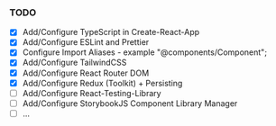 ### TODO

- [x] Add/Configure TypeScript in Create-React-App
- [x] Add/Configure ESLint and Prettier
- [x] Configure Import Aliases - example "@components/Component";
- [x] Add/Configure TailwindCSS
- [x] Add/Configure React Router DOM
- [x] Add/Configure Redux (Toolkit) + Persisting
- [ ] Add/Configure React-Testing-Library
- [ ] Add/Configure StorybookJS Component Library Manager
- [ ] ...
